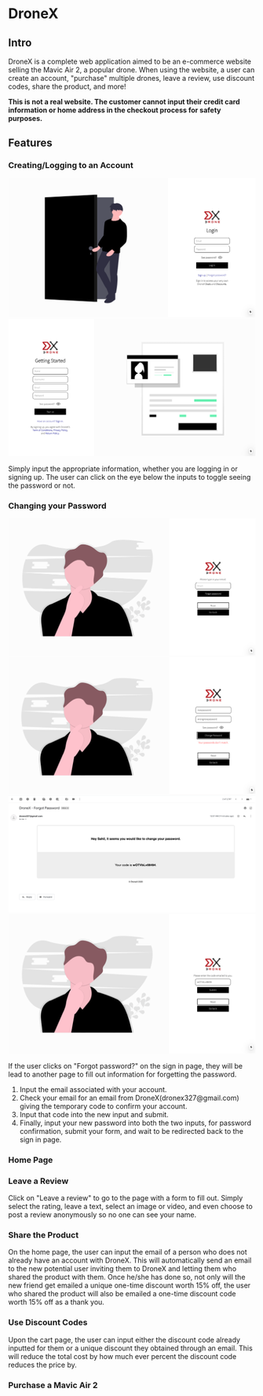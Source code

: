 # DroneX

<!-- add the videos/gifs after -->

<h2>Intro</h2>
<p>
    DroneX is a complete web application aimed to be an e-commerce website selling the Mavic Air 2, a popular drone. When using the website, a user can create an account, "purchase" multiple drones, leave a review, use discount codes, share the product, and more!  
</p>
<p>
    <strong>
        This is not a real website. The customer cannot input their credit card information or home address in the checkout process for safety purposes.
    </strong>
</p>

<h2>Features</h2>

<h3>Creating/Logging to an Account</h3>
<img src='drones_screenshots/login.jpg' />
<img src='drones_screenshots/sign_up.jpg' />
<p>Simply input the appropriate information, whether you are logging in or signing up. The user can click on the eye below the inputs to toggle seeing the password or not.</p>

<!-- video goes here -->

<h3>Changing your Password</h3>
<img src='drones_screenshots/fp1.jpg'>
<img src='drones_screenshots/fp_doesnt_work.jpg'>
<img src='drones_screenshots/fp_temp_code_email.jpg'>
<img src='drones_screenshots/fp_temp_code.jpg'>
<!-- video goes here -->
<p>If the user clicks on "Forgot password?" on the sign in page, they will be lead to another page to fill out information for forgetting the password.</p>
<ol>
    <li>Input the email associated with your account.
    <li>Check your email for an email from DroneX(dronex327@gmail.com) giving the temporary code to confirm your account.
    <li>Input that code into the new input and submit.
    <li>Finally, input your new password into both the two inputs, for password confirmation, submit your form, and wait to be redirected back to the sign in page. 
</ol>

<h3>Home Page</h3>
<!-- video goes here -->

<h3>Leave a Review</h3>
<!-- video goes here -->

<p>Click on "Leave a review" to go to the page with a form to fill out. Simply select the rating, leave a text, select an image or video, and even choose to post a review anonymously so no one can see your name.</p>

<h3>Share the Product</h3>
<!-- video goes here -->

<p>On the home page, the user can input the email of a person who does not already have an account with DroneX. This will automatically send an email to the new potential user inviting them to DroneX and letting them who shared the product with them. Once he/she has done so, not only will the new friend get emailed a unique one-time discount worth 15% off, the user who shared the product will also be emailed a one-time discount code worth 15% off as a thank you.</p>

<h3>Use Discount Codes</h3>
<!-- video goes here -->

<p>Upon the cart page, the user can input either the discount code already inputted for them or a unique discount they obtained through an email. This will reduce the total cost by how much ever percent the discount code reduces the price by.</p>

<h3>Purchase a Mavic Air 2</h3>
<!-- video goes here -->
